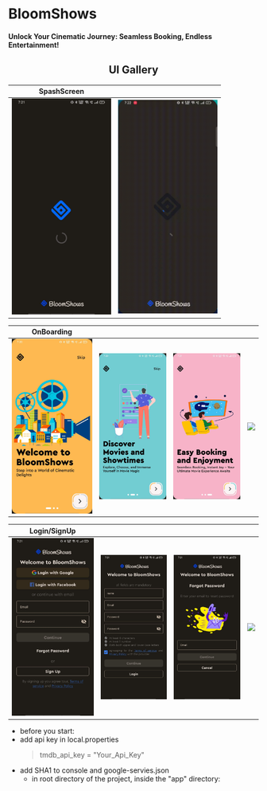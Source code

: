 # BloomShows

#### Unlock Your Cinematic Journey: Seamless Booking, Endless Entertainment!

<div align="center">
    <h2>UI Gallery</h2>
</div>

| SpashScreen                                                             |                                                                   |
|-------------------------------------------------------------------------|-------------------------------------------------------------------|
| <img width ="200px" src = "BloomshowsRes/screenshots/spalshscreen.jpg"> | <img width ="200px" src = "BloomshowsRes/screenshots/splash.gif"> |

| OnBoarding                                                         |                                                                   |                                                                   |                                                                       |
|--------------------------------------------------------------------|-------------------------------------------------------------------|-------------------------------------------------------------------|-----------------------------------------------------------------------|
| <img width ="200px" src = "BloomshowsRes/screenshots/slide1.jpg"/> | <img width ="200px" src = "BloomshowsRes/screenshots/slide2.jpg"> | <img width ="200px" src = "BloomshowsRes/screenshots/slide3.jpg"> | <img width ="200px" src = "BloomshowsRes/screenshots/onboarding.gif"> |

| Login/SignUp                                                     |                                                                   |                                                                   |                                                            |
|------------------------------------------------------------------|-------------------------------------------------------------------|-------------------------------------------------------------------|------------------------------------------------------------|
| <img width ="200px" src = "BloomshowsRes/screenshots/login.jpg"> | <img width ="200px" src = "BloomshowsRes/screenshots/signup.jpg"> | <img width ="200px" src = "BloomshowsRes/screenshots/forget.jpg"> | <img width ="200px" src = "BloomshowsRes/screenshots/login_signup.gif"/> |



* before you start:
* add api key in local.properties
  > tmdb_api_key = "Your_Api_Key"
* add SHA1 to console and google-servies.json
    * in root directory of the project, inside the "app" directory:
